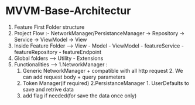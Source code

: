 # MVVM-Base-Architectur
1. Feature First Folder structure
2. Project Flow :-  NetworkManager/PersistanceManager -> Repository -> Service -> ViewModel -> View
3. Inside Feature Folder --> View - Model - ViewModel - featureService - featureRepository - featureEndpoint
4. Global folders --> Utility - Extensions
5. Functionalities -->
   1.NetworkManager :
     1.  Generic NetworkManager + compatible with all http request
		 2. We can add request body + query parameters
   	 3. Token Manager(if required)
   2.PersistanceManager
	   1. UserDefaults to save and retrive data
   	 2. add flag if needed(for save the data once only)
